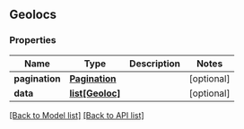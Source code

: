 ## Geolocs

### Properties
Name | Type | Description | Notes
------------ | ------------- | ------------- | -------------
**pagination** | [**Pagination**](#Pagination) |  | [optional] 
**data** | [**list[Geoloc]**](#Geoloc) |  | [optional] 

[[Back to Model list]](#documentation-for-models) [[Back to API list]](#documentation-for-api-endpoints)


